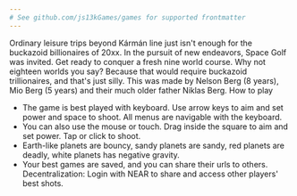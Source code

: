 ```yaml
---
# See github.com/js13kGames/games for supported frontmatter
---
```

Ordinary leisure trips beyond Kármán line just isn't enough for the buckazoid billionaires of 20xx. In the pursuit of new endeavors, Space Golf was invited.
Get ready to conquer a fresh nine world course. Why not eighteen worlds you say? Because that would require buckazoid trillionaires, and that's just silly.
This was made by Nelson Berg (8 years), Mio Berg (5 years) and their much older father Niklas Berg.
How to play
* The game is best played with keyboard. Use arrow keys to aim and set power and space to shoot. All menus are navigable with the keyboard.
* You can also use the mouse or touch. Drag inside the square to aim and set power. Tap or click to shoot.
* Earth-like planets are bouncy, sandy planets are sandy, red planets are deadly, white planets has negative gravity.
* Your best games are saved, and you can share their urls to others.
Decentralization:
Login with NEAR to share and access other players' best shots.